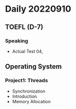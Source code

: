 Daily 20220910
===

## TOEFL (D-7)
### Speaking
- Actual Test 04, 

## Operating System
### Project1: Threads
- Synchronization
- Introduction
- Memory Allocation